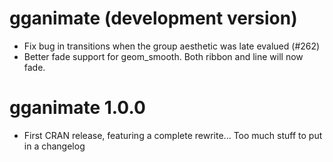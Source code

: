 # gganimate (development version)

* Fix bug in transitions when the group aesthetic was late evalued (#262)
* Better fade support for geom_smooth. Both ribbon and line will now fade.

# gganimate 1.0.0

* First CRAN release, featuring a complete rewrite... Too much stuff to put in
  a changelog
